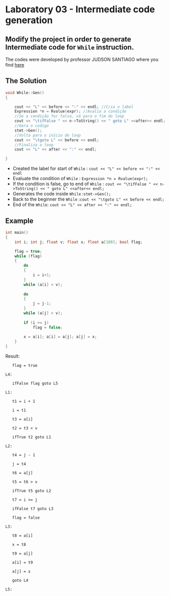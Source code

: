 # Laboratory 03 - Intermediate code generation

## Modify the project in order to generate Intermediate code for `While` instruction.

The codes were developed by professor JUDSON SANTIAGO where you find [here](https://github.com/JudsonSS/Compiladores/tree/master/Labs/Lab11)

## The Solution
```c++
void While::Gen()
{

    cout << "L" << before << ":" << endl; //Cria o label 
    Expression *n = Rvalue(expr); //Avalia a condição
    //Se a condição for falsa, vá para o fim do loop
    cout << "\tifFalse " << n->ToString() << " goto L" <<after<< endl;
    //Gera o codigo
    stmt->Gen(); 
    //Volta para o início do loop
    cout << "\tgoto L" << before << endl;
    //Finaliza o loop
    cout << "L" << after << ":" << endl;

}
```

- Created the label for start of `While` : ```cout << "L" << before << ":" << endl ```
- Evaluate the condition of `While` : ```Expression *n = Rvalue(expr);```
- If the condition is false, go to end of `While` : ```cout << "\tifFalse " << n->ToString() << " goto L" <<after<< endl;```
- Generates the code inside `While`  :``` stmt->Gen(); ```
- Back to the beginner the `While` :```cout << "\tgoto L" << before << endl;```
- End of the `While`: ```cout << "L" << after << ":" << endl;```

## Example

```c++
int main()
{
    int i; int j; float v; float x; float a[100]; bool flag;

    flag = true;
    while (flag)
    {
        do
        {
            i = i+1;
        } 
        while (a[i] < v);
        
        do
        {
            j = j-1;
        } 
        while (a[j] > v);
        
        if (i >= j)
            flag = false;
    
        x = a[i]; a[i] = a[j]; a[j] = x;
    }
}
```

Result:

`    flag = true             `

`L4:                         `

`    ifFalse flag goto L5    `

`L1:                         `

`    t1 = i + 1              `

`    i = t1                  `

`    t3 = a[i]               `

`    t2 = t3 < v             `

`    ifTrue t2 goto L1       `

`L2:                         `

`    t4 = j - 1              `

`    j = t4                  `

`    t6 = a[j]               `

`    t5 = t6 > v             `

`    ifTrue t5 goto L2       `

`    t7 = i >= j             `

`    ifFalse t7 goto L3      `

`    flag = false            `

`L3:                         `

`    t8 = a[i]               `

`    x = t8                  `

`    t9 = a[j]               `

`    a[i] = t9               `

`    a[j] = x                `

`    goto L4                 `

`L5:                         `

